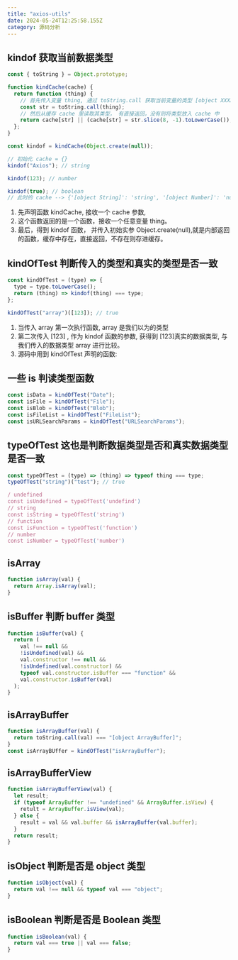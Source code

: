 ```yaml
---
title: "axios-utils"
date: 2024-05-24T12:25:58.155Z
category: 源码分析
---
```


## kindof 获取当前数据类型

```js
const { toString } = Object.prototype;

function kindCache(cache) {
  return function (thing) {
    // 首先传入变量 thing, 通过 toString.call 获取当前变量的类型 [object XXXX]
    const str = toString.call(thing);
    // 然后从缓存 cache 里读取其类型， 有直接返回，没有则将类型放入 cache 中
    return cache[str] || (cache[str] = str.slice(8, -1).toLowerCase());
  };
}

const kindof = kindCache(Object.create(null));

// 初始化 cache = {}
kindof("Axios"); // string

kindof(123); // number

kindof(true); // boolean
// 此时的 cache --> {'[object String]': 'string', '[object Number]': 'number', '[object Boolean]':'boolean'}
```

1. 先声明函数 kindCache, 接收一个 cache 参数,
2. 这个函数返回的是一个函数，接收一个任意变量 thing。
3. 最后，得到 kindof 函数， 并传入初始实参 Object.create(null),就是内部返回的函数，缓存中存在，直接返回，不存在则存进缓存。

## kindOfTest 判断传入的类型和真实的类型是否一致

```js
const kindOfTest = (type) => {
  type = type.toLowerCase();
  return (thing) => kindof(thing) === type;
};

kindOfTest("array")([123]); // true
```

1. 当传入 array 第一次执行函数, array 是我们以为的类型
2. 第二次传入 [123] , 作为 kindof 函数的参数, 获得到 [123]真实的数据类型, 与我们传入的数据类型 array 进行比较。
3. 源码中用到 kindOfTest 声明的函数:

## 一些 is 判读类型函数

```js
const isData = kindOfTest("Date");
const isFile = kindOfTest("File");
const isBlob = kindOfTest("Blob");
const isFileList = kindOfTest("FileList");
const isURLSearchParams = kindOfTest("URLSearchParams");
```

## typeOfTest 这也是判断数据类型是否和真实数据类型是否一致

```js
const typeOfTest = (type) => (thing) => typeof thing === type;
typeOfTest("string")("test"); // true
```

```js
/ undefined
const isUndefined = typeOfTest('undefind')
// string
const isString = typeOfTest('string')
// function
const isFunction = typeOfTest('function')
// number
const isNumber = typeOfTest('number')
```

## isArray

```js
function isArray(val) {
  return Array.isArray(val);
}
```

## isBuffer 判断 buffer 类型

```js
function isBuffer(val) {
  return (
    val !== null &&
    !isUndefined(val) &&
    val.constructor !== null &&
    !isUndefined(val.constructor) &&
    typeof val.constructor.isBuffer === "function" &&
    val.constructor.isBuffer(val)
  );
}
```

## isArrayBuffer

```js
function isArrayBuffer(val) {
  return toString.call(val) === "[object ArrayBuffer]";
}
const isArrayBUffer = kindOfTest("isArrayBuffer");
```

## isArrayBufferView

```js
function isArrayBufferView(val) {
  let result;
  if (typeof ArrayBuffer !== "undefined" && ArrayBuffer.isView) {
    retult = ArrayBuffer.isView(val);
  } else {
    result = val && val.buffer && isArrayBuffer(val.buffer);
  }
  return result;
}
```

## isObject 判断是否是 object 类型

```js
function isObject(val) {
  return val !== null && typeof val === "object";
}
```

## isBoolean 判断是否是 Boolean 类型

```js
function isBoolean(val) {
  return val === true || val === false;
}
```
